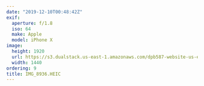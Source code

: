 ```yaml
---
date: "2019-12-10T00:48:42Z"
exif:
  aperture: f/1.8
  iso: 64
  make: Apple
  model: iPhone X
image:
  height: 1920
  url: https://s3.dualstack.us-east-1.amazonaws.com/dpb587-website-us-east-1/asset/gallery/2019-south-america/80597dcf-a066-f038-6066-37fc85ceab5f~1920.jpg
  width: 1440
ordering: 9
title: IMG_8936.HEIC
---
```

